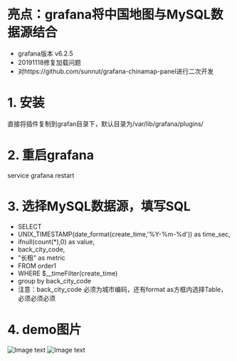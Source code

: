 # 亮点：grafana将中国地图与MySQL数据源结合
* grafana版本 v6.2.5
* 20191118修复加载问题
* 对https://github.com/sunnut/grafana-chinamap-panel进行二次开发

# 1. 安装
直接将插件复制到grafan目录下，默认目录为/var/lib/grafana/plugins/

# 2. 重启grafana
service grafana restart

# 3. 选择MySQL数据源，填写SQL
* SELECT
*   UNIX_TIMESTAMP(date_format(create_time,'%Y-%m-%d')) as time_sec,
*   ifnull(count(*),0) as value,
*   back_city_code,
*   "长租"  as metric
* FROM order1
* WHERE $__timeFilter(create_time)
* group by back_city_code
* 注意：back_city_code 必须为城市编码，还有format as方框内选择Table，必须必须必须


# 4. demo图片
![Image text](https://raw.githubusercontent.com/ocpeng/grafana-chinamap-panel-master/master/grafana-chinamap-panel-master/demo/chinamap01.png)
![Image text](https://raw.githubusercontent.com/ocpeng/grafana-chinamap-panel-master/master/grafana-chinamap-panel-master/demo/chinamap02.png)
